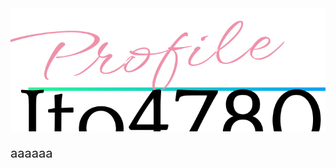 <img style="width: light-dark(100%, 50%)" src="./title.svg" />


<p style="font-size: 20px;">aaaaaa</p>